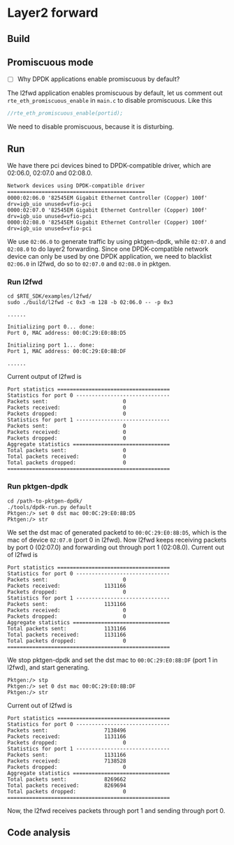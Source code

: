 # Layer2 forward

## Build

## Promiscuous mode
- [ ] Why DPDK applications enable promiscuous by default?

The l2fwd application enables promiscuous by default, let us comment out `rte_eth_promiscuous_enable` in `main.c` to disable promiscuous. Like this
```c
//rte_eth_promiscuous_enable(portid);
```
We need to disable promiscuous, because it is disturbing.

## Run
We have there pci devices bined to DPDK-compatible driver, which are 02:06.0, 02:07.0 and 02:08.0.
````
Network devices using DPDK-compatible driver
============================================
0000:02:06.0 '82545EM Gigabit Ethernet Controller (Copper) 100f' drv=igb_uio unused=vfio-pci
0000:02:07.0 '82545EM Gigabit Ethernet Controller (Copper) 100f' drv=igb_uio unused=vfio-pci
0000:02:08.0 '82545EM Gigabit Ethernet Controller (Copper) 100f' drv=igb_uio unused=vfio-pci
````
We use `02:06.0` to generate traffic by using pktgen-dpdk, while `02:07.0` and `02:08.0` to do layer2 forwarding.
Since one DPDK-compatible network device can only be used by one DPDK application, we need to blacklist `02:06.0` in l2fwd, do so to `02:07.0` and `02:08.0` in pktgen.

### Run l2fwd

```shell
cd $RTE_SDK/examples/l2fwd/
sudo ./build/l2fwd -c 0x3 -m 128 -b 02:06.0 -- -p 0x3

......

Initializing port 0... done:
Port 0, MAC address: 00:0C:29:E0:8B:D5

Initializing port 1... done:
Port 1, MAC address: 00:0C:29:E0:8B:DF

......
```

Current output of l2fwd is
````
Port statistics ====================================
Statistics for port 0 ------------------------------
Packets sent:                        0
Packets received:                    0
Packets dropped:                     0
Statistics for port 1 ------------------------------
Packets sent:                        0
Packets received:                    0
Packets dropped:                     0
Aggregate statistics ===============================
Total packets sent:                  0
Total packets received:              0
Total packets dropped:               0
====================================================
````

### Run pktgen-dpdk
```shell
cd /path-to-pktgen-dpdk/
./tools/dpdk-run.py default
Pktgen:/> set 0 dst mac 00:0C:29:E0:8B:D5
Pktgen:/> str
```
We set the dst mac of generated packetd to `00:0C:29:E0:8B:D5`, which is the mac of device `02:07.0` (port 0 in l2fwd).
Now l2fwd keeps receiving packets by port 0 (02:07.0) and forwarding out through port 1 (02:08.0).
Current out of l2fwd is
````
Port statistics ====================================
Statistics for port 0 ------------------------------
Packets sent:                        0
Packets received:              1131166
Packets dropped:                     0
Statistics for port 1 ------------------------------
Packets sent:                  1131166
Packets received:                    0
Packets dropped:                     0
Aggregate statistics ===============================
Total packets sent:            1131166
Total packets received:        1131166
Total packets dropped:               0
====================================================
````

We stop pktgen-dpdk and set the dst mac to `00:0C:29:E0:8B:DF` (port 1 in l2fwd), and start generating.
```shell
Pktgen:/> stp
Pktgen:/> set 0 dst mac 00:0C:29:E0:8B:DF
Pktgen:/> str
```
Current out of l2fwd is
````
Port statistics ====================================
Statistics for port 0 ------------------------------
Packets sent:                  7138496
Packets received:              1131166
Packets dropped:                     0
Statistics for port 1 ------------------------------
Packets sent:                  1131166
Packets received:              7138528
Packets dropped:                     0
Aggregate statistics ===============================
Total packets sent:            8269662
Total packets received:        8269694
Total packets dropped:               0
====================================================
````
Now, the l2fwd receives packets through port 1 and sending through port 0.

## Code analysis
